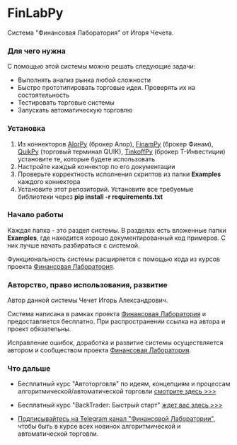 # FinLabPy
Система "Финансовая Лаборатория" от Игоря Чечета.

### Для чего нужна
С помощью этой системы можно решать следующие задачи:
- Выполнять анализ рынка любой сложности
- Быстро прототипировать торговые идеи. Проверять их на состоятельность
- Тестировать торговые системы
- Запускать автоматическую торговлю

### Установка
1. Из коннекторов [AlorPy](https://github.com/cia76/AlorPy) (брокер Алор), [FinamPy](https://github.com/cia76/FinamPy) (брокер Финам), [QuikPy](https://github.com/cia76/QuikPy) (торговый терминал QUIK), [TinkoffPy](https://github.com/cia76/TinkoffPy) (брокер Т-Инвестиции) установите те, которые будете использовать
2. Настройте каждый коннектор по его документации
3. Проверьте корректность исполнения скриптов из папки **Examples** каждого коннектора
4. Установите этот репозиторий. Установите все требуемые библиотеки через **pip install -r requirements.txt**

### Начало работы
Каждая папка - это раздел системы. В разделах есть вложенные папки **Examples**, где находится хорошо документированный код примеров. С них лучше начать разбираться с системой.

Функциональность системы расширяется с помощью кода из курсов проекта [Финансовая Лаборатория](https://finlab.vip/).

### Авторство, право использования, развитие
Автор данной системы Чечет Игорь Александрович.

Система написана в рамках проекта [Финансовая Лаборатория](https://finlab.vip/) и предоставляется бесплатно. При распространении ссылка на автора и проект обязательны.

Исправление ошибок, доработка и развитие системы осуществляется автором и сообществом проекта [Финансовая Лаборатория](https://finlab.vip/).

### Что дальше
- Бесплатный курс "Автоторговля" по идеям, концепциям и процессам алгоритмической/автоматической торговли [смотрите здесь >>>](https://finlab.vip/wpm-category/autotrading2021/)


- Бесплатный курс "BackTrader: Быстрый старт" [ждет вас здесь >>>](https://finlab.vip/wpm-category/btquikstart/)


- [Подписывайтесь на Telegram канал "Финансовой Лаборатории",](https://t.me/finlabvip) чтобы быть в курсе всех новинок алгоритмической и автоматической торговли.